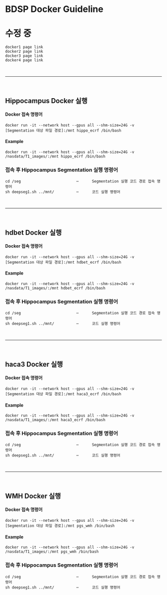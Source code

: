 # BDSP Docker Guideline

# 수정 중

```
docker1 page link
docker2 page link
docker3 page link
docker4 page link
```

<br>

---

<br>

## Hippocampus Docker 실행

#### Docker 접속 명령어
```
docker run -it --network host --gpus all --shm-size=24G -v [Segmentation 대상 파일 경로]:/mnt hippo_ecrf /bin/bash
```

#### Example
```
docker run -it --network host --gpus all --shm-size=24G -v /nasdata/T1_images/:/mnt hippo_ecrf /bin/bash
```

### 접속 후 Hippocampus Segmentation 실행 명령어
```
cd /seg                         ⋯      Segmentation 실행 코드 경로 접속 명령어
sh deepseg1.sh ../mnt/          ⋯      코드 실행 명령어
```

<br>

---

<br>


## hdbet Docker 실행

#### Docker 접속 명령어
```
docker run -it --network host --gpus all --shm-size=24G -v [Segmentation 대상 파일 경로]:/mnt hdbet_ecrf /bin/bash
```

#### Example
```
docker run -it --network host --gpus all --shm-size=24G -v /nasdata/T1_images/:/mnt hdbet_ecrf /bin/bash
```

### 접속 후 Hippocampus Segmentation 실행 명령어
```
cd /seg                         ⋯      Segmentation 실행 코드 경로 접속 명령어
sh deepseg1.sh ../mnt/          ⋯      코드 실행 명령어
```

<br>

---

<br>

## haca3 Docker 실행

#### Docker 접속 명령어
```
docker run -it --network host --gpus all --shm-size=24G -v [Segmentation 대상 파일 경로]:/mnt haca3_ecrf /bin/bash
```

#### Example
```
docker run -it --network host --gpus all --shm-size=24G -v /nasdata/T1_images/:/mnt haca3_ecrf /bin/bash
```

### 접속 후 Hippocampus Segmentation 실행 명령어
```
cd /seg                         ⋯      Segmentation 실행 코드 경로 접속 명령어
sh deepseg1.sh ../mnt/          ⋯      코드 실행 명령어
```

<br>

---

<br>

## WMH Docker 실행

#### Docker 접속 명령어
```
docker run -it --network host --gpus all --shm-size=24G -v [Segmentation 대상 파일 경로]:/mnt pgs_wmh /bin/bash
```

#### Example
```
docker run -it --network host --gpus all --shm-size=24G -v /nasdata/T1_images/:/mnt pgs_wmh /bin/bash
```

### 접속 후 Hippocampus Segmentation 실행 명령어
```
cd /seg                         ⋯      Segmentation 실행 코드 경로 접속 명령어
sh deepseg1.sh ../mnt/          ⋯      코드 실행 명령어
```
